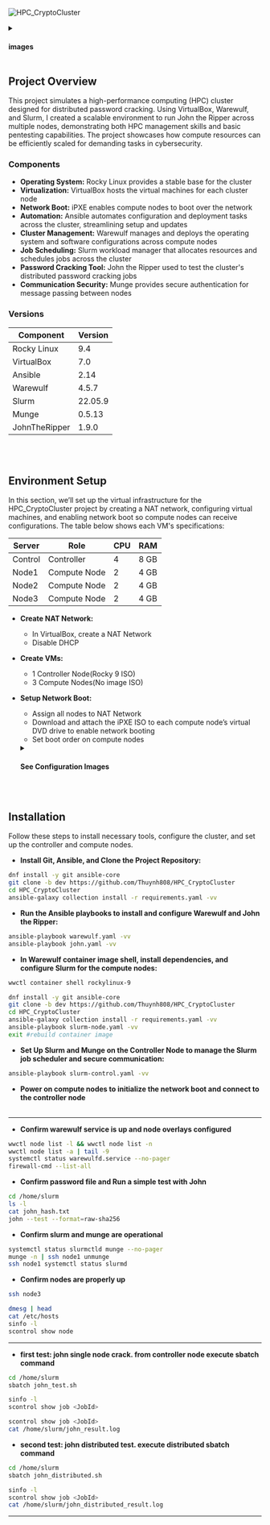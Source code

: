 ![HPC_CryptoCluster](https://i.imgur.com/31TiOpL.png)

<details close>
<summary> <h4>images</h4> </summary>
  

  ![HPC_CryptoCluster](https://i.imgur.com/Julx1xb.png)
  ![HPC_CryptoCluster](https://i.imgur.com/82vV2aF.png)
  ![HPC_CryptoCluster](https://i.imgur.com/UCc5IMD.png)
  ![HPC_CryptoCluster](https://i.imgur.com/AvlmOHC.png)
  ![HPC_CryptoCluster](https://i.imgur.com/zQkYUcj.png)
  ![HPC_CryptoCluster](https://i.imgur.com/xY4asql.png)
  ![HPC_CryptoCluster](https://i.imgur.com/RHsmczr.png)
  ![HPC_CryptoCluster](https://i.imgur.com/MnZO0Tu.png)
  ![HPC_CryptoCluster](https://i.imgur.com/lk5kop8.png)
  ![HPC_CryptoCluster](https://i.imgur.com/kv4N547.png)
  ![HPC_CryptoCluster](https://i.imgur.com/4Sp87TD.png)
  ![HPC_CryptoCluster](https://i.imgur.com/qB3Oj56.png)
</details>

## Project Overview
This project simulates a high-performance computing (HPC) cluster designed for distributed password cracking. Using VirtualBox, Warewulf, and Slurm, I created a scalable environment to run John the Ripper across multiple nodes, demonstrating both HPC management skills and basic pentesting capabilities. The project showcases how compute resources can be efficiently scaled for demanding tasks in cybersecurity.

### Components

- **Operating System:** Rocky Linux provides a stable base for the cluster
- **Virtualization:** VirtualBox hosts the virtual machines for each cluster node
- **Network Boot:** iPXE enables compute nodes to boot over the network
- **Automation:** Ansible automates configuration and deployment tasks across the cluster, streamlining setup and updates
- **Cluster Management:** Warewulf manages and deploys the operating system and software configurations across compute nodes
- **Job Scheduling:** Slurm workload manager that allocates resources and schedules jobs across the cluster
- **Password Cracking Tool:** John the Ripper used to test the cluster's distributed password cracking jobs
- **Communication Security:** Munge provides secure authentication for message passing between nodes

### Versions

| Component      | Version  |
|----------------|----------|
| Rocky Linux    | 9.4      |
| VirtualBox     | 7.0      |   
| Ansible        | 2.14     |   
| Warewulf       | 4.5.7    |   
| Slurm          | 22.05.9  |
| Munge          | 0.5.13   |
| JohnTheRipper  | 1.9.0    |

<br><br>
## Environment Setup

In this section, we’ll set up the virtual infrastructure for the HPC_CryptoCluster project by creating a NAT network, configuring virtual machines, and enabling network boot so compute nodes can receive configurations. The table below shows each VM's specifications:

| Server         | Role              | CPU | RAM  |
|----------------|-------------------|-----|------|
| Control        | Controller        | 4   | 8 GB |
| Node1          | Compute Node      | 2   | 4 GB |     
| Node2          | Compute Node      | 2   | 4 GB |    
| Node3          | Compute Node      | 2   | 4 GB |  

- **Create NAT Network:**
  - In VirtualBox, create a NAT Network
  - Disable DHCP
- **Create VMs:**
  - 1 Controller Node(Rocky 9 ISO)
  - 3 Compute Nodes(No image ISO)
- **Setup Network Boot:**
  - Assign all nodes to NAT Network
  - Download and attach the iPXE ISO to each compute node’s virtual DVD drive to enable network booting
  - Set boot order on compute nodes
  <details close>
  <summary> <h4>See Configuration Images</h4> </summary>
  
  ![HPC_CryptoCluster](https://i.imgur.com/v4cEmFA.png)
  ![HPC_CryptoCluster](https://i.imgur.com/ggrAsG8.png)
  ![HPC_CryptoCluster](https://i.imgur.com/FaFgG7i.png)
  <br><br>
  </details>
<br>   

## Installation

Follow these steps to install necessary tools, configure the cluster, and set up the controller and compute nodes.

- **Install Git, Ansible, and Clone the Project Repository:**
```bash
dnf install -y git ansible-core
git clone -b dev https://github.com/Thuynh808/HPC_CryptoCluster
cd HPC_CryptoCluster
ansible-galaxy collection install -r requirements.yaml -vv
```
- **Run the Ansible playbooks to install and configure Warewulf and John the Ripper:**
```bash
ansible-playbook warewulf.yaml -vv
ansible-playbook john.yaml -vv
```
- **In Warewulf container image shell, install dependencies, and configure Slurm for the compute nodes:**
```bash
wwctl container shell rockylinux-9
```
```bash
dnf install -y git ansible-core
git clone -b dev https://github.com/Thuynh808/HPC_CryptoCluster
cd HPC_CryptoCluster
ansible-galaxy collection install -r requirements.yaml -vv
ansible-playbook slurm-node.yaml -vv
exit #rebuild container image
```
- **Set Up Slurm and Munge on the Controller Node to manage the Slurm job scheduler and secure communication:**
```bash
ansible-playbook slurm-control.yaml -vv
```
- **Power on compute nodes to initialize the network boot and connect to the controller node**
<br><br>


---
- **Confirm warewulf service is up and node overlays configured**
```bash
wwctl node list -l && wwctl node list -n
wwctl node list -a | tail -9
systemctl status warewulfd.service --no-pager
firewall-cmd --list-all
```

- **Confirm password file and Run a simple test with John**
```bash
cd /home/slurm
ls -l
cat john_hash.txt
john --test --format=raw-sha256
```

- **Confirm slurm and munge are operational**
```bash
systemctl status slurmctld munge --no-pager
munge -n | ssh node1 unmunge
ssh node1 systemctl status slurmd
```

- **Confirm nodes are properly up**
```bash
ssh node3
```
```bash
dmesg | head
cat /etc/hosts
sinfo -l
scontrol show node
```
---

- **first test: john single node crack. from controller node execute sbatch command**
```bash
cd /home/slurm
sbatch john_test.sh
```
```bash
sinfo -l
scontrol show job <JobId>
```
```bash
scontrol show job <JobId>
cat /home/slurm/john_result.log
```

- **second test: john distributed test.  execute distributed sbatch command**
```bash
cd /home/slurm
sbatch john_distributed.sh
```
```bash
sinfo -l
scontrol show job <JobId>
cat /home/slurm/john_distributed_result.log
```
---


